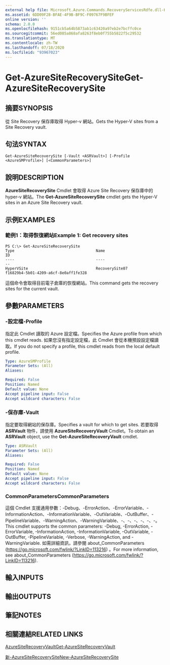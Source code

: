 ```yaml
---
external help file: Microsoft.Azure.Commands.RecoveryServicesRdfe.dll-Help.xml
ms.assetid: 6DD09F28-BFAE-4F9B-BF9C-F09767F9BFEF
online version: ''
schema: 2.0.0
ms.openlocfilehash: 9151cb5a64b5873ab1c63420a97eb2e7bcffc0ce
ms.sourcegitcommit: 56ed085a868afa8263f8eb0f755b5822f5c29532
ms.translationtype: MT
ms.contentlocale: zh-TW
ms.lasthandoff: 07/18/2020
ms.locfileid: "93967023"
---
```

# <span data-ttu-id="28ffc-101">Get-AzureSiteRecoverySite</span><span class="sxs-lookup"><span data-stu-id="28ffc-101">Get-AzureSiteRecoverySite</span></span>

## <span data-ttu-id="28ffc-102">摘要</span><span class="sxs-lookup"><span data-stu-id="28ffc-102">SYNOPSIS</span></span>
<span data-ttu-id="28ffc-103">從 Site Recovery 保存庫取得 Hyper-v 網站。</span><span class="sxs-lookup"><span data-stu-id="28ffc-103">Gets the Hyper-V sites from a Site Recovery vault.</span></span>

## <span data-ttu-id="28ffc-104">句法</span><span class="sxs-lookup"><span data-stu-id="28ffc-104">SYNTAX</span></span>

```
Get-AzureSiteRecoverySite [-Vault <ASRVault>] [-Profile <AzureSMProfile>] [<CommonParameters>]
```

## <span data-ttu-id="28ffc-105">說明</span><span class="sxs-lookup"><span data-stu-id="28ffc-105">DESCRIPTION</span></span>
<span data-ttu-id="28ffc-106">**AzureSiteRecoverySite** Cmdlet 會取得 Azure Site Recovery 保存庫中的 hyper-v 網站。</span><span class="sxs-lookup"><span data-stu-id="28ffc-106">The **Get-AzureSiteRecoverySite** cmdlet gets the Hyper-V sites in an Azure Site Recovery vault.</span></span>

## <span data-ttu-id="28ffc-107">示例</span><span class="sxs-lookup"><span data-stu-id="28ffc-107">EXAMPLES</span></span>

### <span data-ttu-id="28ffc-108">範例1：取得恢復網站</span><span class="sxs-lookup"><span data-stu-id="28ffc-108">Example 1: Get recovery sites</span></span>
```
PS C:\> Get-AzureSiteRecoverySite
Type                                    Name                                    ID
----                                    ----                                    --
HyperVSite                              RecoverySite07                          f16829b4-5b01-4209-a6cf-8e0aff1fe328
```

<span data-ttu-id="28ffc-109">這個命令會取得目前電子倉庫的恢復網站。</span><span class="sxs-lookup"><span data-stu-id="28ffc-109">This command gets the recovery sites for the current vault.</span></span>

## <span data-ttu-id="28ffc-110">參數</span><span class="sxs-lookup"><span data-stu-id="28ffc-110">PARAMETERS</span></span>

### <span data-ttu-id="28ffc-111">-設定檔</span><span class="sxs-lookup"><span data-stu-id="28ffc-111">-Profile</span></span>
<span data-ttu-id="28ffc-112">指定此 Cmdlet 讀取的 Azure 設定檔。</span><span class="sxs-lookup"><span data-stu-id="28ffc-112">Specifies the Azure profile from which this cmdlet reads.</span></span>
<span data-ttu-id="28ffc-113">如果您沒有指定設定檔，此 Cmdlet 會從本機預設設定檔讀取。</span><span class="sxs-lookup"><span data-stu-id="28ffc-113">If you do not specify a profile, this cmdlet reads from the local default profile.</span></span>

```yaml
Type: AzureSMProfile
Parameter Sets: (All)
Aliases: 

Required: False
Position: Named
Default value: None
Accept pipeline input: False
Accept wildcard characters: False
```

### <span data-ttu-id="28ffc-114">-保存庫</span><span class="sxs-lookup"><span data-stu-id="28ffc-114">-Vault</span></span>
<span data-ttu-id="28ffc-115">指定要取得網站的保存庫。</span><span class="sxs-lookup"><span data-stu-id="28ffc-115">Specifies a vault for which to get sites.</span></span>
<span data-ttu-id="28ffc-116">若要取得 **ASRVault** 物件，請使用 **AzureSiteRecoveryVault** Cmdlet。</span><span class="sxs-lookup"><span data-stu-id="28ffc-116">To obtain an **ASRVault** object, use the **Get-AzureSiteRecoveryVault** cmdlet.</span></span>

```yaml
Type: ASRVault
Parameter Sets: (All)
Aliases: 

Required: False
Position: Named
Default value: None
Accept pipeline input: False
Accept wildcard characters: False
```

### <span data-ttu-id="28ffc-117">CommonParameters</span><span class="sxs-lookup"><span data-stu-id="28ffc-117">CommonParameters</span></span>
<span data-ttu-id="28ffc-118">這個 Cmdlet 支援通用參數：-Debug、-ErrorAction、-ErrorVariable、-InformationAction、-InformationVariable、-OutVariable、-OutBuffer、-PipelineVariable、-WarningAction、-WarningVariable、-、-、-、-、-、-。</span><span class="sxs-lookup"><span data-stu-id="28ffc-118">This cmdlet supports the common parameters: -Debug, -ErrorAction, -ErrorVariable, -InformationAction, -InformationVariable, -OutVariable, -OutBuffer, -PipelineVariable, -Verbose, -WarningAction, and -WarningVariable.</span></span> <span data-ttu-id="28ffc-119">如需詳細資訊，請參閱 about_CommonParameters (https://go.microsoft.com/fwlink/?LinkID=113216) 。</span><span class="sxs-lookup"><span data-stu-id="28ffc-119">For more information, see about_CommonParameters (https://go.microsoft.com/fwlink/?LinkID=113216).</span></span>

## <span data-ttu-id="28ffc-120">輸入</span><span class="sxs-lookup"><span data-stu-id="28ffc-120">INPUTS</span></span>

## <span data-ttu-id="28ffc-121">輸出</span><span class="sxs-lookup"><span data-stu-id="28ffc-121">OUTPUTS</span></span>

## <span data-ttu-id="28ffc-122">筆記</span><span class="sxs-lookup"><span data-stu-id="28ffc-122">NOTES</span></span>

## <span data-ttu-id="28ffc-123">相關連結</span><span class="sxs-lookup"><span data-stu-id="28ffc-123">RELATED LINKS</span></span>

[<span data-ttu-id="28ffc-124">AzureSiteRecoveryVault</span><span class="sxs-lookup"><span data-stu-id="28ffc-124">Get-AzureSiteRecoveryVault</span></span>](./Get-AzureSiteRecoveryVault.md)

[<span data-ttu-id="28ffc-125">新-AzureSiteRecoverySite</span><span class="sxs-lookup"><span data-stu-id="28ffc-125">New-AzureSiteRecoverySite</span></span>](./New-AzureSiteRecoverySite.md)


